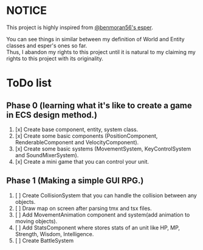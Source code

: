 # NOTICE
This project is highly inspired from [@benmoran56's esper](https://github.com/benmoran56/esper).  

You can see things in similar between my definition of World and Entity classes and esper's ones so far.  
Thus, I abandon my rights to this project until it is natural to my claiming my rights to this project with its originality.  

# ToDo list

## Phase 0 (learning what it's like to create a game in ECS design method.)
1. [x] Create base component, entity, system class.
2. [x] Create some basic components (PositionComponent, RenderableComponent and VelocityComponent).
3. [x] Create some basic systems (MovementSystem, KeyControlSystem and SoundMixerSystem).
4. [x] Create a mini game that you can control your unit.

## Phase 1 (Making a simple GUI RPG.)
1. [ ] Create CollisionSystem that you can handle the collision between any objects.
2. [ ] Draw map on screen after parsing tmx and tsx files.
3. [ ] Add MovementAnimation component and system(add animation to moving objects).
4. [ ] Add StatsComponent where stores stats of an unit like HP, MP, Strength, Wisdom, Intelligence.
5. [ ] Create BattleSystem